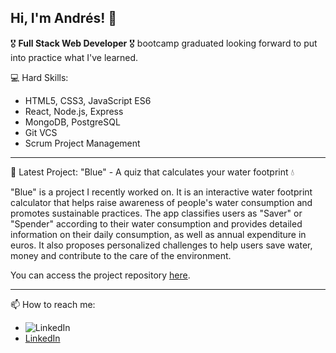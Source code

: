 ## Hi, I'm Andrés! 👋

🎖️ **Full Stack Web Developer** 🎖️ bootcamp graduated looking forward to put into practice what I've learned.

💻 Hard Skills:

- HTML5, CSS3, JavaScript ES6
- React, Node.js, Express
- MongoDB, PostgreSQL
- Git VCS
- Scrum Project Management

---

🚀 Latest Project: "Blue" - A quiz that calculates your water footprint 💧

"Blue" is a project I recently worked on. It is an interactive water footprint calculator that helps raise awareness of people's water consumption and promotes sustainable practices. The app classifies users as "Saver" or "Spender" according to their water consumption and provides detailed information on their daily consumption, as well as annual expenditure in euros. It also proposes personalized challenges to help users save water, money and contribute to the care of the environment.

You can access the project repository [here](https://github.com/dreweloper/blue-quiz).

---

📫 How to reach me:
- ![LinkedIn](https://img.shields.io/badge/LinkedIn-0077B5?style=for-the-badge&logo=linkedin&logoColor=white)
- [LinkedIn](https://www.linkedin.com/in/andres-leon-developer)
